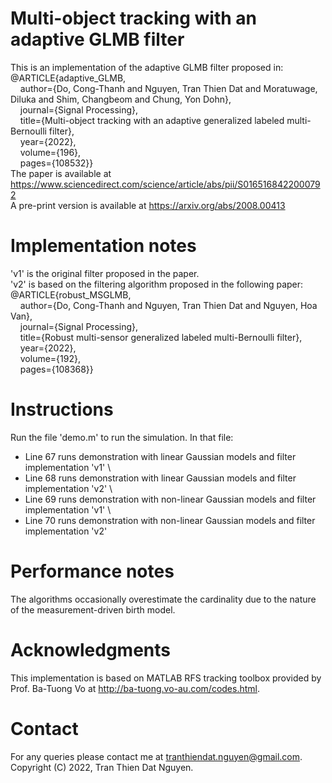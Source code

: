 # Multi-object tracking with an adaptive GLMB filter
This is an implementation of the adaptive GLMB filter proposed in:\
@ARTICLE{adaptive_GLMB, \
  &nbsp;&nbsp;&nbsp;&nbsp;author={Do, Cong-Thanh and Nguyen, Tran Thien Dat and Moratuwage, Diluka and Shim, Changbeom and Chung, Yon Dohn}, \
  &nbsp;&nbsp;&nbsp;&nbsp;journal={Signal Processing},  \
  &nbsp;&nbsp;&nbsp;&nbsp;title={Multi-object tracking with an adaptive generalized labeled multi-Bernoulli filter}, \
  &nbsp;&nbsp;&nbsp;&nbsp;year={2022},\
  &nbsp;&nbsp;&nbsp;&nbsp;volume={196},\
  &nbsp;&nbsp;&nbsp;&nbsp;pages={108532}}\
The paper is available at https://www.sciencedirect.com/science/article/abs/pii/S0165168422000792 \
A pre-print version is available at https://arxiv.org/abs/2008.00413
# Implementation notes
'v1' is the original filter proposed in the paper. \
'v2' is based on the filtering algorithm proposed in the following paper: \
@ARTICLE{robust_MSGLMB, \
  &nbsp;&nbsp;&nbsp;&nbsp;author={Do, Cong-Thanh and Nguyen, Tran Thien Dat and Nguyen, Hoa Van}, \
  &nbsp;&nbsp;&nbsp;&nbsp;journal={Signal Processing},  \
  &nbsp;&nbsp;&nbsp;&nbsp;title={Robust multi-sensor generalized labeled multi-Bernoulli filter}, \
  &nbsp;&nbsp;&nbsp;&nbsp;year={2022},\
  &nbsp;&nbsp;&nbsp;&nbsp;volume={192},\
  &nbsp;&nbsp;&nbsp;&nbsp;pages={108368}}
# Instructions
Run the file 'demo.m' to run the simulation. In that file:
- Line 67 runs demonstration with linear Gaussian models and filter implementation 'v1' \
- Line 68 runs demonstration with linear Gaussian models and filter implementation 'v2' \
- Line 69 runs demonstration with non-linear Gaussian models and filter implementation 'v1' \
- Line 70 runs demonstration with non-linear Gaussian models and filter implementation 'v2' 
# Performance notes
The algorithms occasionally overestimate the cardinality due to the nature of the measurement-driven birth model.
# Acknowledgments
This implementation is based on MATLAB RFS tracking toolbox provided by Prof. Ba-Tuong Vo at http://ba-tuong.vo-au.com/codes.html.
# Contact
For any queries please contact me at tranthiendat.nguyen@gmail.com.\
Copyright (C) 2022, Tran Thien Dat Nguyen.
